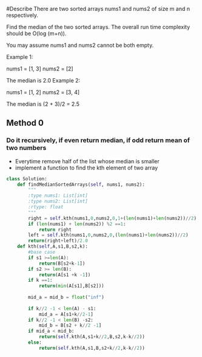 #Describe
There are two sorted arrays nums1 and nums2 of size m and n respectively.

Find the median of the two sorted arrays. The overall run time complexity should be O(log (m+n)).

You may assume nums1 and nums2 cannot be both empty.

Example 1:

nums1 = [1, 3]
nums2 = [2]

The median is 2.0
Example 2:

nums1 = [1, 2]
nums2 = [3, 4]

The median is (2 + 3)/2 = 2.5

## Method 0
### Do it recursively, if even return median, if odd return mean of two numbers
* Everytime remove half of the list whose median is smaller
* implement a function to find the kth element of two array
```python
class Solution:
    def findMedianSortedArrays(self, nums1, nums2):
        """
        :type nums1: List[int]
        :type nums2: List[int]
        :rtype: float
        """
        right = self.kth(nums1,0,nums2,0,1+(len(nums1)+len(nums2))//2)
        if (len(nums1) + len(nums2)) %2 ==1:
            return right
        left = self.kth(nums1,0,nums2,0,(len(nums1)+len(nums2))//2)
        return(right+left)/2.0
    def kth(self,A,s1,B,s2,k):
        #base case
        if s1 >=len(A):
            return(B[s2+k-1])
        if s2 >= len(B):
            return(A[s1 +k -1])
        if k ==1:
            return(min(A[s1],B[s2]))
        
        mid_a = mid_b = float("inf")
        
        if k//2 -1 < len(A) - s1:
            mid_a = A[s1+k//2-1]
        if k//2 -1 < len(B) -s2:
            mid_b = B[s2 + k//2 -1]
        if mid_a < mid_b:
            return(self.kth(A,s1+k//2,B,s2,k-k//2))
        else:
            return(self.kth(A,s1,B,s2+k//2,k-k//2))
```